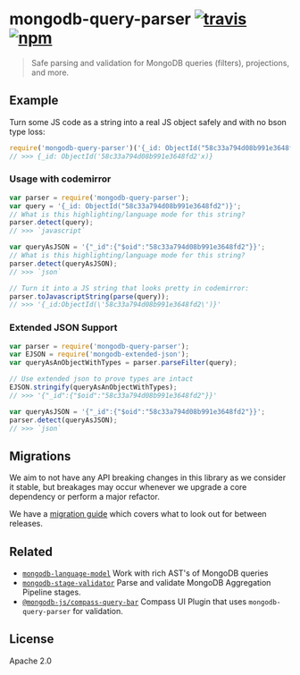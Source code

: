 # mongodb-query-parser [![travis][travis_img]][travis_url] [![npm][npm_img]][npm_url]

> Safe parsing and validation for MongoDB queries (filters), projections, and more.

## Example

Turn some JS code as a string into a real JS object safely and with no bson type loss:

```javascript
require('mongodb-query-parser')('{_id: ObjectId("58c33a794d08b991e3648fd2")}');
// >>> {_id: ObjectId('58c33a794d08b991e3648fd2'x)}
```

### Usage with codemirror

```javascript
var parser = require('mongodb-query-parser');
var query = '{_id: ObjectId("58c33a794d08b991e3648fd2")}';
// What is this highlighting/language mode for this string?
parser.detect(query);
// >>> `javascript`

var queryAsJSON = '{"_id":{"$oid":"58c33a794d08b991e3648fd2"}}';
// What is this highlighting/language mode for this string?
parser.detect(queryAsJSON);
// >>> `json`

// Turn it into a JS string that looks pretty in codemirror:
parser.toJavascriptString(parse(query));
// >>> '{_id:ObjectId(\'58c33a794d08b991e3648fd2\')}'
```

### Extended JSON Support

```javascript
var parser = require('mongodb-query-parser');
var EJSON = require('mongodb-extended-json');
var queryAsAnObjectWithTypes = parser.parseFilter(query);

// Use extended json to prove types are intact
EJSON.stringify(queryAsAnObjectWithTypes);
// >>> '{"_id":{"$oid":"58c33a794d08b991e3648fd2"}}'

var queryAsJSON = '{"_id":{"$oid":"58c33a794d08b991e3648fd2"}}';
parser.detect(queryAsJSON);
// >>> `json`
```

## Migrations

We aim to not have any API breaking changes in this library as we consider it stable, but breakages may occur whenever we upgrade a core dependency or perform a major refactor.

We have a [migration guide](MIGRATION.md) which covers what to look out for between releases.

## Related

- [`mongodb-language-model`](https://github.com/mongodb-js/mongodb-language-model) Work with rich AST's of MongoDB queries
- [`mongodb-stage-validator`](https://github.com/mongodb-js/stage-validator) Parse and validate MongoDB Aggregation Pipeline stages.
- [`@mongodb-js/compass-query-bar`](https://github.com/mongodb-js/compass-query-bar) Compass UI Plugin that uses `mongodb-query-parser` for validation.

## License

Apache 2.0

[travis_img]: https://img.shields.io/travis/mongodb-js/query-parser.svg
[travis_url]: https://travis-ci.org/mongodb-js/query-parser
[npm_img]: https://img.shields.io/npm/v/mongodb-query-parser.svg
[npm_url]: https://npmjs.org/package/mongodb-query-parser
